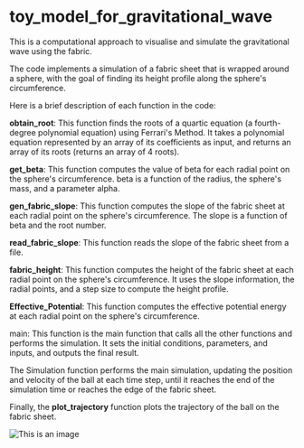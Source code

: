 # toy_model_for_gravitational_wave
This is a computational approach to visualise and simulate the gravitational wave using the fabric. 

The code implements a simulation of a fabric sheet that is wrapped around a sphere, with the goal of finding its height profile along the sphere's circumference. 

Here is a brief description of each function in the code: 

**obtain_root**: This function finds the roots of a quartic equation (a fourth-degree polynomial equation) using Ferrari's Method. It takes a polynomial equation represented by an array of its coefficients as input, and returns an array of its roots (returns an array of 4 roots). 

**get_beta**: This function computes the value of beta for each radial point on the sphere's circumference. beta is a function of the radius, the sphere's mass, and a parameter alpha. 

**gen_fabric_slope**: This function computes the slope of the fabric sheet at each radial point on the sphere's circumference. The slope is a function of beta and the root number. 

**read_fabric_slope**: This function reads the slope of the fabric sheet from a file. 

**fabric_height**: This function computes the height of the fabric sheet at each radial point on the sphere's circumference. It uses the slope information, the radial points, and a step size to compute the height profile. 

**Effective_Potential**: This function computes the effective potential energy at each radial point on the sphere's circumference. 

main: This function is the main function that calls all the other functions and performs the simulation. It sets the initial conditions, parameters, and inputs, and outputs the final result. 

The Simulation function performs the main simulation, updating the position and velocity of the ball at each time step, until it reaches the end of the simulation time or reaches the edge of the fabric sheet.

Finally, the **plot_trajectory** function plots the trajectory of the ball on the fabric sheet.

![This is an image](trajectory.png)
